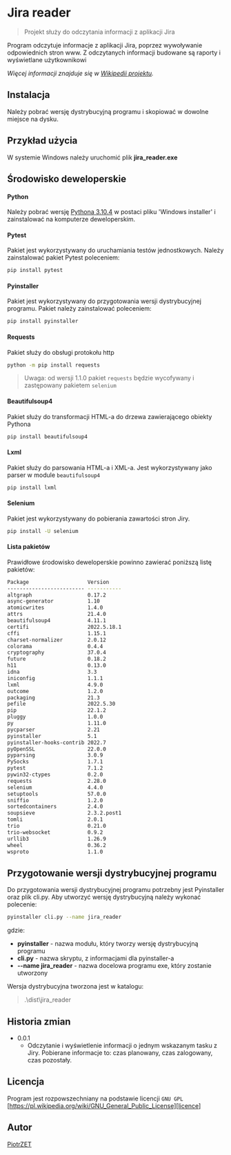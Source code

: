 # Jira reader
> Projekt służy do odczytania informacji z aplikacji Jira

Program odczytuje informacje z aplikacji Jira, poprzez wywoływanie odpowiednich stron www. Z odczytanych informacji
budowane są raporty i wyświetlane użytkownikowi

_Więcej informacji znajduje się w [Wikipedii projektu][wiki]._

## Instalacja
Należy pobrać wersję dystrybucyjną programu i skopiować w dowolne miejsce na dysku. 

## Przykład użycia
W systemie Windows należy uruchomić plik **jira_reader.exe**

## Środowisko deweloperskie
#### Python
Należy pobrać wersję [Pythona 3.10.4][python-version] w postaci pliku 'Windows installer' i zainstalować na komputerze deweloperskim.
#### Pytest
Pakiet jest wykorzystywany do uruchamiania testów jednostkowych. Należy zainstalować pakiet Pytest poleceniem:
```sh
pip install pytest
```
#### Pyinstaller
Pakiet jest wykorzystywany do przygotowania wersji dystrybucyjnej programu. Pakiet należy zainstalować poleceniem:
```sh
pip install pyinstaller
```
#### Requests
Pakiet służy do obsługi protokołu http
```sh
python -m pip install requests
```
> Uwaga: od wersji 1.1.0 pakiet `requests` będzie wycofywany i zastępowany pakietem `selenium`
#### Beautifulsoup4
Pakiet służy do transformacji HTML-a do drzewa zawierającego obiekty Pythona
```sh
pip install beautifulsoup4
```
#### Lxml
Pakiet służy do parsowania HTML-a i XML-a. Jest wykorzystywany jako parser w module `beautifulsoup4`
```sh 
pip install lxml
```
#### Selenium
Pakiet jest wykorzystywany do pobierania zawartości stron Jiry.
```sh
pip install -U selenium
```
#### Lista pakietów
Prawidłowe środowisko deweloperskie powinno zawierać poniższą listę pakietów:
```sh
Package                   Version
------------------------- -----------
altgraph                  0.17.2
async-generator           1.10
atomicwrites              1.4.0
attrs                     21.4.0
beautifulsoup4            4.11.1
certifi                   2022.5.18.1
cffi                      1.15.1
charset-normalizer        2.0.12
colorama                  0.4.4
cryptography              37.0.4
future                    0.18.2
h11                       0.13.0
idna                      3.3
iniconfig                 1.1.1
lxml                      4.9.0
outcome                   1.2.0
packaging                 21.3
pefile                    2022.5.30
pip                       22.1.2
pluggy                    1.0.0
py                        1.11.0
pycparser                 2.21
pyinstaller               5.1
pyinstaller-hooks-contrib 2022.7
pyOpenSSL                 22.0.0
pyparsing                 3.0.9
PySocks                   1.7.1
pytest                    7.1.2
pywin32-ctypes            0.2.0
requests                  2.28.0
selenium                  4.4.0
setuptools                57.0.0
sniffio                   1.2.0
sortedcontainers          2.4.0
soupsieve                 2.3.2.post1
tomli                     2.0.1
trio                      0.21.0
trio-websocket            0.9.2
urllib3                   1.26.9
wheel                     0.36.2
wsproto                   1.1.0
```

## Przygotowanie wersji dystrybucyjnej programu
Do przygotowania wersji dystrybucyjnej programu potrzebny jest Pyinstaller oraz plik cli.py.
Aby utworzyć wersję dystrybucyjną należy wykonać polecenie:
```sh
pyinstaller cli.py --name jira_reader
```
gdzie:
- **pyinstaller** - nazwa modułu, który tworzy wersję dystrybucyjną programu
- **cli.py** - nazwa skryptu, z informacjami dla pyinstaller-a
- **--name jira_reader** - nazwa docelowa programu exe, który zostanie utworzony

Wersja dystrybucyjna tworzona jest w katalogu:
> .\dist\jira_reader


## Historia zmian

* 0.0.1
    * Odczytanie i wyświetlenie informacji o jednym wskazanym tasku z Jiry. Pobierane informacje to: czas planowany,
  czas zalogowany, czas pozostały.

## Licencja

Program jest rozpowszechniany na podstawie licencji ``GNU GPL`` 
[https://pl.wikipedia.org/wiki/GNU_General_Public_License][licence]

## Autor

[PiotrZET][mail]

<!-- Markdown link & img dfn's -->
[wiki]: https://github.com/ZalewskiPiotr/jira_reader/wiki
[licence]: https://pl.wikipedia.org/wiki/GNU_General_Public_License
[python-version]: https://www.python.org/downloads/release/python-3104/
[mail]: mailto:1piotrzalewski@gmail.com
